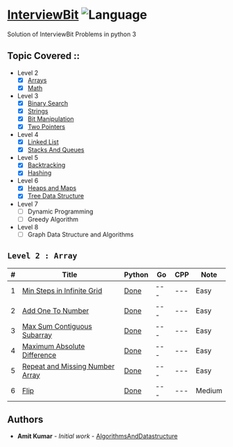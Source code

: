 # [InterviewBit](https://www.interviewbit.com/courses/programming/) ![Language](https://img.shields.io/badge/language-Python-orange.svg)

Solution of InterviewBit Problems in python 3 

Topic Covered ::
  -
  * Level 2
    - [x] [Arrays](https://github.com/rsamit26/InterviewBit/tree/master/Python/Level2/Arrays)
    - [x] [Math](https://github.com/rsamit26/InterviewBit/tree/master/Python/Level2/Math)
  * Level 3
    - [x] [Binary Search](https://github.com/rsamit26/InterviewBit/tree/master/Python/Level3/BinarySearch)
    - [x] [Strings](https://github.com/rsamit26/InterviewBit/tree/master/Python/Level3/Strings)
    - [x] [Bit Manipulation](https://github.com/rsamit26/InterviewBit/tree/master/Python/Level3/BitManipulation)
    - [x] [Two Pointers](https://github.com/rsamit26/InterviewBit/tree/master/Python/Level3/TwoPointers)
  * Level 4
    - [x] [Linked List](https://github.com/rsamit26/InterviewBit/tree/master/Python/Level4/LinkedList)
    - [x] [Stacks And Queues](https://github.com/rsamit26/InterviewBit/tree/master/Python/Level4/StacksAndQueues)
  * Level 5
    - [x] [Backtracking](https://github.com/rsamit26/InterviewBit/tree/master/Python/Level5/Backtracking)
    - [X] [Hashing](https://github.com/rsamit26/InterviewBit/tree/master/Python/Level5/Hashing)
  * Level 6
    - [x] [Heaps and Maps](https://github.com/rsamit26/InterviewBit/tree/master/Python/Level6/HeapsAndMaps)
    - [x] [Tree Data Structure](https://github.com/rsamit26/InterviewBit/tree/master/Python/Level6/TreeDataStructure)
  * Level 7
    - [ ] Dynamic Programming
    - [ ] Greedy Algorithm
  * Level 8
    - [ ] Graph Data Structure and Algorithms
    
## ``Level 2 : Array``
|  #  | Title           | Python          | Go              | CPP          | Note| 
|-----|---------------- | --------------- | --------------- |--------------|-----|
1 | [Min Steps in Infinite Grid](https://www.interviewbit.com/problems/min-steps-in-infinite-grid/) | [Done](./Python/Level2/Arrays/ArrayMath/Min%20Steps%20in%20Infinite%20Grid.py) | --- | ---| Easy
2 | [Add One To Number](https://www.interviewbit.com/problems/add-one-to-number/) | [Done](./Python/Level2/Arrays/ArrayMath/Add%20One%20To%20Number.py) | --- | ---| Easy
3 | [Max Sum Contiguous Subarray](https://www.interviewbit.com/problems/max-sum-contiguous-subarray/) | [Done](./Python/Level2/Arrays/ArrayMath/Max%20Sum%20Contiguous%20Subarray.py) | --- | ---| Easy
4 | [Maximum Absolute Difference](https://www.interviewbit.com/problems/maximum-absolute-difference/) | [Done](./Python/Level2/Arrays/ArrayMath/Maximum%20Absolute%20Difference.py) | --- | ---| Easy
5 | [Repeat and Missing Number Array](https://www.interviewbit.com/problems/repeat-and-missing-number-array/) | [Done](./Python/Level2/Arrays/ArrayMath/Repeat%20and%20Missing%20Number%20Array.py) | --- | ---| Easy
6 | [Flip](https://www.interviewbit.com/problems/flip/) | [Done](./Python/Level2/Arrays/ArrayMath/flip.py) | --- | ---| Medium
## Authors

* **Amit Kumar** - *Initial work* - [AlgorithmsAndDatastructure](https://github.com/rsamit26/AlgorithmsAndDatastructure)
